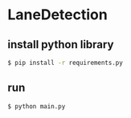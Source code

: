 # LaneDetection

## install python library <br>

```bash
$ pip install -r requirements.py
```

## run <br>

```bash
$ python main.py
```
